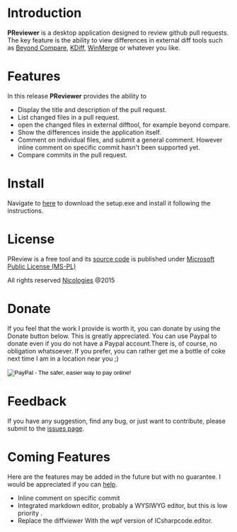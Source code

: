 # Introduction

**PReviewer** is a desktop application designed to review github pull requests. The key feature is the ability to view differences in external diff tools such as [Beyond Compare](http://www.scootersoftware.com), [KDiff](http://kdiff3.sourceforge.net/), [WinMerge](http://winmerge.org) or whatever you like.

# Features

In this release **PReviewer** provides the ability  to

 * Display the title and description of the pull request.
 * List changed files in a pull request.
 * open the changed files in external difftool, for example beyond compare.
 * Show the differences inside the application itself.
 * Comment on individual files, and submit a general comment. However inline comment on specific commit hasn't been supported yet.
 * Compare commits in the pull request.

# Install

Navigate to [here](https://raw.github.com/EbenZhang/PReviewer/master/dist/setup.exe) to download the setup.exe and install it following the instructions.

# License

PReview is a free tool and its [source code](https://github.com/ebenzhang/previewer) is published under [Microsoft Public License (MS-PL)](http://opensource.org/licenses/ms-pl.html)

All rights reserved [Nicologies](http://www.nicologies.tk) @2015

# Donate

If you feel that the work I provide is worth it, you can donate by using the Donate button below. This is greatly appreciated.
You can use Paypal to donate even if you do not have a Paypal account.There is, of course, no obligation whatsoever. 
If you prefer, you can rather get me a bottle of coke next time I am in a location near you ;) 

<form action="https://www.paypal.com/cgi-bin/webscr" method="post" target="_top">
<input type="hidden" name="cmd" value="_donations">
<input type="hidden" name="business" value="nicoleflopy@gmail.com">
<input type="hidden" name="lc" value="AUS">
<input type="hidden" name="item_name" value="Nicologies">
<input type="hidden" name="no_note" value="0">
<input type="hidden" name="currency_code" value="AUD">
<input type="hidden" name="bn" value="PP-DonationsBF:btn_donateCC_LG.gif:NonHostedGuest">
<input type="image" src="https://www.paypalobjects.com/en_US/i/btn/btn_donateCC_LG.gif" border="0" name="submit" alt="PayPal - The safer, easier way to pay online!">
<img alt="" border="0" src="https://www.paypalobjects.com/en_US/i/scr/pixel.gif" width="1" height="1">
</form>

# Feedback

If you have any suggestion, find any bug, or just want to contribute, please submit to the [issues page](https://github.com/EbenZhang/PReviewer/issues/new).

# Coming Features

Here are the features may be added in the future but with no guarantee. I would be appreciated if you can [help](https://github.com/EbenZhang/PReviewer).

 * Inline comment on specific commit
 * Integrated markdown editor, probably a WYSIWYG editor, but this is low priority .
 * Replace the diffviewer With the wpf version of ICsharpcode.editor.
